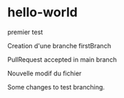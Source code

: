 # hello-world
premier test

Creation d'une branche firstBranch

PullRequest accepted in main branch

Nouvelle modif du fichier

Some changes to test branching.

